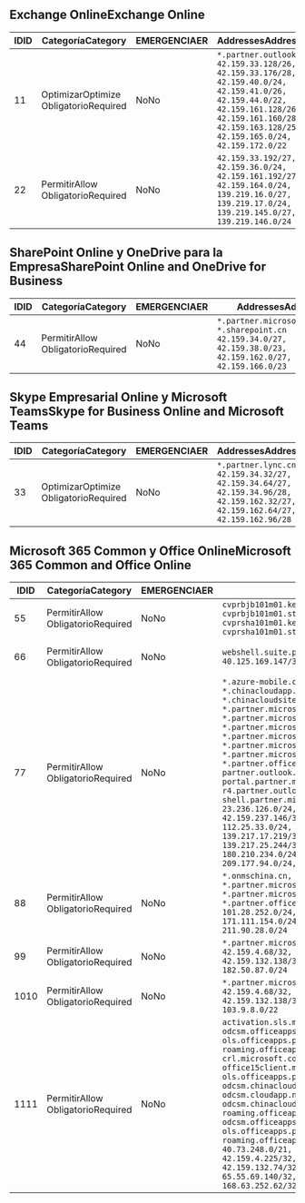 <!--THIS FILE IS AUTOMATICALLY GENERATED. MANUAL CHANGES WILL BE OVERWRITTEN.-->
<!--Please contact the Office 365 Endpoints team with any questions.-->
<!--China endpoints version 2018102900-->
<!--File generated 2018-10-29 14:00:37.5742-->

## <a name="exchange-online"></a><span data-ttu-id="282a0-101">Exchange Online</span><span class="sxs-lookup"><span data-stu-id="282a0-101">Exchange Online</span></span>

<span data-ttu-id="282a0-102">ID</span><span class="sxs-lookup"><span data-stu-id="282a0-102">ID</span></span> | <span data-ttu-id="282a0-103">Categoría</span><span class="sxs-lookup"><span data-stu-id="282a0-103">Category</span></span> | <span data-ttu-id="282a0-104">EMERGENCIA</span><span class="sxs-lookup"><span data-stu-id="282a0-104">ER</span></span> | <span data-ttu-id="282a0-105">Addresses</span><span class="sxs-lookup"><span data-stu-id="282a0-105">Addresses</span></span> | <span data-ttu-id="282a0-106">Puertos</span><span class="sxs-lookup"><span data-stu-id="282a0-106">Ports</span></span>
-- | -------------------- | -- | --------------------------------------------------------------------------------------------------------------------------------------------------------------------------------------------------------- | ----------------
<span data-ttu-id="282a0-107">1</span><span class="sxs-lookup"><span data-stu-id="282a0-107">1</span></span> | <span data-ttu-id="282a0-108">Optimizar</span><span class="sxs-lookup"><span data-stu-id="282a0-108">Optimize</span></span><BR><span data-ttu-id="282a0-109">Obligatorio</span><span class="sxs-lookup"><span data-stu-id="282a0-109">Required</span></span> | <span data-ttu-id="282a0-110">No</span><span class="sxs-lookup"><span data-stu-id="282a0-110">No</span></span> | `*.partner.outlook.cn`<BR>`42.159.33.128/26, 42.159.33.176/28, 42.159.40.0/24, 42.159.41.0/26, 42.159.44.0/22, 42.159.161.128/26, 42.159.161.160/28, 42.159.163.128/25, 42.159.165.0/24, 42.159.172.0/22` | <span data-ttu-id="282a0-111">**TCP:** 443, 80</span><span class="sxs-lookup"><span data-stu-id="282a0-111">**TCP:** 443, 80</span></span>
<span data-ttu-id="282a0-112">2</span><span class="sxs-lookup"><span data-stu-id="282a0-112">2</span></span> | <span data-ttu-id="282a0-113">Permitir</span><span class="sxs-lookup"><span data-stu-id="282a0-113">Allow</span></span><BR><span data-ttu-id="282a0-114">Obligatorio</span><span class="sxs-lookup"><span data-stu-id="282a0-114">Required</span></span> | <span data-ttu-id="282a0-115">No</span><span class="sxs-lookup"><span data-stu-id="282a0-115">No</span></span> | `42.159.33.192/27, 42.159.36.0/24, 42.159.161.192/27, 42.159.164.0/24, 139.219.16.0/27, 139.219.17.0/24, 139.219.145.0/27, 139.219.146.0/24` | <span data-ttu-id="282a0-116">**TCP:** 443, 80</span><span class="sxs-lookup"><span data-stu-id="282a0-116">**TCP:** 443, 80</span></span>

## <a name="sharepoint-online-and-onedrive-for-business"></a><span data-ttu-id="282a0-117">SharePoint Online y OneDrive para la Empresa</span><span class="sxs-lookup"><span data-stu-id="282a0-117">SharePoint Online and OneDrive for Business</span></span>

<span data-ttu-id="282a0-118">ID</span><span class="sxs-lookup"><span data-stu-id="282a0-118">ID</span></span> | <span data-ttu-id="282a0-119">Categoría</span><span class="sxs-lookup"><span data-stu-id="282a0-119">Category</span></span> | <span data-ttu-id="282a0-120">EMERGENCIA</span><span class="sxs-lookup"><span data-stu-id="282a0-120">ER</span></span> | <span data-ttu-id="282a0-121">Addresses</span><span class="sxs-lookup"><span data-stu-id="282a0-121">Addresses</span></span> | <span data-ttu-id="282a0-122">Puertos</span><span class="sxs-lookup"><span data-stu-id="282a0-122">Ports</span></span>
-- | ----------------- | -- | --------------------------------------------------------------------------------------------------------------------- | ----------------
<span data-ttu-id="282a0-123">4</span><span class="sxs-lookup"><span data-stu-id="282a0-123">4</span></span> | <span data-ttu-id="282a0-124">Permitir</span><span class="sxs-lookup"><span data-stu-id="282a0-124">Allow</span></span><BR><span data-ttu-id="282a0-125">Obligatorio</span><span class="sxs-lookup"><span data-stu-id="282a0-125">Required</span></span> | <span data-ttu-id="282a0-126">No</span><span class="sxs-lookup"><span data-stu-id="282a0-126">No</span></span> | `*.partner.microsoftonline.cn, *.sharepoint.cn`<BR>`42.159.34.0/27, 42.159.38.0/23, 42.159.162.0/27, 42.159.166.0/23` | <span data-ttu-id="282a0-127">**TCP:** 443, 80</span><span class="sxs-lookup"><span data-stu-id="282a0-127">**TCP:** 443, 80</span></span>

## <a name="skype-for-business-online-and-microsoft-teams"></a><span data-ttu-id="282a0-128">Skype Empresarial Online y Microsoft Teams</span><span class="sxs-lookup"><span data-stu-id="282a0-128">Skype for Business Online and Microsoft Teams</span></span>

<span data-ttu-id="282a0-129">ID</span><span class="sxs-lookup"><span data-stu-id="282a0-129">ID</span></span> | <span data-ttu-id="282a0-130">Categoría</span><span class="sxs-lookup"><span data-stu-id="282a0-130">Category</span></span> | <span data-ttu-id="282a0-131">EMERGENCIA</span><span class="sxs-lookup"><span data-stu-id="282a0-131">ER</span></span> | <span data-ttu-id="282a0-132">Addresses</span><span class="sxs-lookup"><span data-stu-id="282a0-132">Addresses</span></span> | <span data-ttu-id="282a0-133">Puertos</span><span class="sxs-lookup"><span data-stu-id="282a0-133">Ports</span></span>
-- | -------------------- | -- | -------------------------------------------------------------------------------------------------------------------------------- | ----------------
<span data-ttu-id="282a0-134">3</span><span class="sxs-lookup"><span data-stu-id="282a0-134">3</span></span> | <span data-ttu-id="282a0-135">Optimizar</span><span class="sxs-lookup"><span data-stu-id="282a0-135">Optimize</span></span><BR><span data-ttu-id="282a0-136">Obligatorio</span><span class="sxs-lookup"><span data-stu-id="282a0-136">Required</span></span> | <span data-ttu-id="282a0-137">No</span><span class="sxs-lookup"><span data-stu-id="282a0-137">No</span></span> | `*.partner.lync.cn`<BR>`42.159.34.32/27, 42.159.34.64/27, 42.159.34.96/28, 42.159.162.32/27, 42.159.162.64/27, 42.159.162.96/28` | <span data-ttu-id="282a0-138">**TCP:** 443, 80</span><span class="sxs-lookup"><span data-stu-id="282a0-138">**TCP:** 443, 80</span></span>

## <a name="microsoft-365-common-and-office-online"></a><span data-ttu-id="282a0-139">Microsoft 365 Common y Office Online</span><span class="sxs-lookup"><span data-stu-id="282a0-139">Microsoft 365 Common and Office Online</span></span>

<span data-ttu-id="282a0-140">ID</span><span class="sxs-lookup"><span data-stu-id="282a0-140">ID</span></span> | <span data-ttu-id="282a0-141">Categoría</span><span class="sxs-lookup"><span data-stu-id="282a0-141">Category</span></span> | <span data-ttu-id="282a0-142">EMERGENCIA</span><span class="sxs-lookup"><span data-stu-id="282a0-142">ER</span></span> | <span data-ttu-id="282a0-143">Addresses</span><span class="sxs-lookup"><span data-stu-id="282a0-143">Addresses</span></span> | <span data-ttu-id="282a0-144">Puertos</span><span class="sxs-lookup"><span data-stu-id="282a0-144">Ports</span></span>
-- | ----------------- | -- | ---------------------------------------------------------------------------------------------------------------------------------------------------------------------------------------------------------------------------------------------------------------------------------------------------------------------------------------------------------------------------------------------------------------------------------------------------------------------------------------------------------------------------------------------------------------------------------------------------------------------------------------------------------------------------------------------------------------------------------------------------------------------------------------------------------------------------------------------------------------------------------------------------------------------- | ----------------
<span data-ttu-id="282a0-145">5</span><span class="sxs-lookup"><span data-stu-id="282a0-145">5</span></span> | <span data-ttu-id="282a0-146">Permitir</span><span class="sxs-lookup"><span data-stu-id="282a0-146">Allow</span></span><BR><span data-ttu-id="282a0-147">Obligatorio</span><span class="sxs-lookup"><span data-stu-id="282a0-147">Required</span></span> | <span data-ttu-id="282a0-148">No</span><span class="sxs-lookup"><span data-stu-id="282a0-148">No</span></span> | `cvprbjb101m01.keydelivery.mediaservices.chinacloudapi.cn, cvprbjb101m01.streaming.mediaservices.chinacloudapi.cn, cvprsha101m01.keydelivery.mediaservices.chinacloudapi.cn, cvprsha101m01.streaming.mediaservices.chinacloudapi.cn` | <span data-ttu-id="282a0-149">**TCP:** 443, 80</span><span class="sxs-lookup"><span data-stu-id="282a0-149">**TCP:** 443, 80</span></span>
<span data-ttu-id="282a0-150">6</span><span class="sxs-lookup"><span data-stu-id="282a0-150">6</span></span> | <span data-ttu-id="282a0-151">Permitir</span><span class="sxs-lookup"><span data-stu-id="282a0-151">Allow</span></span><BR><span data-ttu-id="282a0-152">Obligatorio</span><span class="sxs-lookup"><span data-stu-id="282a0-152">Required</span></span> | <span data-ttu-id="282a0-153">No</span><span class="sxs-lookup"><span data-stu-id="282a0-153">No</span></span> | `webshell.suite.partner.microsoftonline.cn`<BR>`40.125.169.147/32, 42.159.201.24/32` | <span data-ttu-id="282a0-154">**TCP:** 443, 80</span><span class="sxs-lookup"><span data-stu-id="282a0-154">**TCP:** 443, 80</span></span>
<span data-ttu-id="282a0-155">7</span><span class="sxs-lookup"><span data-stu-id="282a0-155">7</span></span> | <span data-ttu-id="282a0-156">Permitir</span><span class="sxs-lookup"><span data-stu-id="282a0-156">Allow</span></span><BR><span data-ttu-id="282a0-157">Obligatorio</span><span class="sxs-lookup"><span data-stu-id="282a0-157">Required</span></span> | <span data-ttu-id="282a0-158">No</span><span class="sxs-lookup"><span data-stu-id="282a0-158">No</span></span> | `*.azure-mobile.cn, *.chinacloudapi.cn, *.chinacloudapp.cn, *.chinacloud-mobile.cn, *.chinacloudsites.cn, *.partner.microsoftonline-m.cn, *.partner.microsoftonline-m.net.cn, *.partner.microsoftonline-m-i.cn, *.partner.microsoftonline-m-i.net.cn, *.partner.microsoftonline-p.net.cn, *.partner.microsoftonline-p-i.cn, *.partner.microsoftonline-p-i.net.cn, *.partner.officewebapps.cn, *.windowsazure.cn, partner.outlook.cn, portal.partner.microsoftonline.cdnsvc.com, r4.partner.outlook.cn, shell.partner.microsoftonline.cdnsvc.com`<BR>`23.236.126.0/24, 42.159.224.122/32, 42.159.233.91/32, 42.159.237.146/32, 42.159.238.120/32, 58.68.168.0/24, 112.25.33.0/24, 123.150.49.0/24, 125.65.247.0/24, 139.217.17.219/32, 139.217.19.156/32, 139.217.21.3/32, 139.217.25.244/32, 171.107.84.0/24, 180.210.232.0/24, 180.210.234.0/24, 209.177.86.0/24, 209.177.90.0/24, 209.177.94.0/24, 222.161.226.0/24` | <span data-ttu-id="282a0-159">**TCP:** 443, 80</span><span class="sxs-lookup"><span data-stu-id="282a0-159">**TCP:** 443, 80</span></span>
<span data-ttu-id="282a0-160">8</span><span class="sxs-lookup"><span data-stu-id="282a0-160">8</span></span> | <span data-ttu-id="282a0-161">Permitir</span><span class="sxs-lookup"><span data-stu-id="282a0-161">Allow</span></span><BR><span data-ttu-id="282a0-162">Obligatorio</span><span class="sxs-lookup"><span data-stu-id="282a0-162">Required</span></span> | <span data-ttu-id="282a0-163">No</span><span class="sxs-lookup"><span data-stu-id="282a0-163">No</span></span> | `*.onmschina.cn, *.partner.microsoftonline.net.cn, *.partner.microsoftonline-i.cn, *.partner.microsoftonline-i.net.cn, *.partner.office365.cn`<BR>`101.28.252.0/24, 115.231.150.0/24, 123.235.32.0/24, 171.111.154.0/24, 175.6.10.0/24, 180.210.229.0/24, 211.90.28.0/24` | <span data-ttu-id="282a0-164">**TCP:** 443, 80</span><span class="sxs-lookup"><span data-stu-id="282a0-164">**TCP:** 443, 80</span></span>
<span data-ttu-id="282a0-165">9</span><span class="sxs-lookup"><span data-stu-id="282a0-165">9</span></span> | <span data-ttu-id="282a0-166">Permitir</span><span class="sxs-lookup"><span data-stu-id="282a0-166">Allow</span></span><BR><span data-ttu-id="282a0-167">Obligatorio</span><span class="sxs-lookup"><span data-stu-id="282a0-167">Required</span></span> | <span data-ttu-id="282a0-168">No</span><span class="sxs-lookup"><span data-stu-id="282a0-168">No</span></span> | `*.partner.microsoftonline-p.cn`<BR>`42.159.4.68/32, 42.159.4.200/32, 42.159.7.156/32, 42.159.132.138/32, 42.159.133.17/32, 42.159.135.78/32, 182.50.87.0/24` | <span data-ttu-id="282a0-169">**TCP:** 443, 80</span><span class="sxs-lookup"><span data-stu-id="282a0-169">**TCP:** 443, 80</span></span>
<span data-ttu-id="282a0-170">10</span><span class="sxs-lookup"><span data-stu-id="282a0-170">10</span></span> | <span data-ttu-id="282a0-171">Permitir</span><span class="sxs-lookup"><span data-stu-id="282a0-171">Allow</span></span><BR><span data-ttu-id="282a0-172">Obligatorio</span><span class="sxs-lookup"><span data-stu-id="282a0-172">Required</span></span> | <span data-ttu-id="282a0-173">No</span><span class="sxs-lookup"><span data-stu-id="282a0-173">No</span></span> | `*.partner.microsoftonline.cn`<BR>`42.159.4.68/32, 42.159.4.200/32, 42.159.7.156/32, 42.159.132.138/32, 42.159.133.17/32, 42.159.135.78/32, 103.9.8.0/22` | <span data-ttu-id="282a0-174">**TCP:** 443, 80</span><span class="sxs-lookup"><span data-stu-id="282a0-174">**TCP:** 443, 80</span></span>
<span data-ttu-id="282a0-175">11</span><span class="sxs-lookup"><span data-stu-id="282a0-175">11</span></span> | <span data-ttu-id="282a0-176">Permitir</span><span class="sxs-lookup"><span data-stu-id="282a0-176">Allow</span></span><BR><span data-ttu-id="282a0-177">Obligatorio</span><span class="sxs-lookup"><span data-stu-id="282a0-177">Required</span></span> | <span data-ttu-id="282a0-178">No</span><span class="sxs-lookup"><span data-stu-id="282a0-178">No</span></span> | `activation.sls.microsoft.com, bjb-odcsm.officeapps.partner.office365.cn, bjb-ols.officeapps.partner.office365.cn, bjb-roaming.officeapps.partner.office365.cn, crl.microsoft.com, odc.officeapps.live.com, office15client.microsoft.com, officecdn.microsoft.com, ols.officeapps.partner.office365.cn, osi-prod-bjb01-odcsm.chinacloudapp.cn, osiprod-scus01-odcsm.cloudapp.net, osi-prod-sha01-odcsm.chinacloudapp.cn, roaming.officeapps.partner.office365.cn, sha-odcsm.officeapps.partner.office365.cn, sha-ols.officeapps.partner.office365.cn, sha-roaming.officeapps.partner.office365.cn`<BR>`40.73.248.0/21, 42.159.4.45/32, 42.159.4.50/32, 42.159.4.225/32, 42.159.7.13/32, 42.159.132.73/32, 42.159.132.74/32, 42.159.132.75/32, 65.52.98.231/32, 65.55.69.140/32, 65.55.227.140/32, 70.37.81.47/32, 168.63.252.62/32` | <span data-ttu-id="282a0-179">**TCP:** 443, 80</span><span class="sxs-lookup"><span data-stu-id="282a0-179">**TCP:** 443, 80</span></span>
